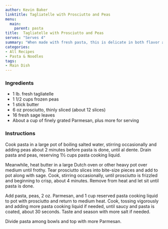 ```yaml
---
author: Kevin Baker
linktitle: Tagliatelle with Prosciutto and Peas
menu:
  main:
    parent: pasta
title:  Tagliatelle with Prosciutto and Peas
serves: "Serves 4"
summary: "When made with fresh pasta, this is delicate in both flavor and texture."
categories:
- All Recipes
- Pasta & Noodles
tags: 
- Main Dish
---
```

### Ingredients

<div class="ingredient-list">

* 1 lb. fresh tagliatelle
* 1 1/2 cups frozen peas
* 1 stick butter
* 6 oz prosciutto, thinly sliced (about 12 slices)
* 16 fresh sage leaves
* About a cup of finely grated Parmesan, plus more for serving

</div>

### Instructions
Cook pasta in a large pot of boiling salted water, stirring occasionally and adding peas about 2 minutes before pasta is done, until al dente. Drain pasta and peas, reserving 1½ cups pasta cooking liquid.

Meanwhile, heat butter in a large Dutch oven or other heavy pot over medium until frothy. Tear prosciutto slices into bite-size pieces and add to pot along with sage. Cook, stirring occasionally, until prosciutto is frizzled and beginning to crisp, about 4 minutes. Remove from heat and let sit until pasta is done.

Add pasta, peas, 2 oz. Parmesan, and 1 cup reserved pasta cooking liquid to pot with prosciutto and return to medium heat. Cook, tossing vigorously and adding more pasta cooking liquid if needed, until saucy and pasta is coated, about 30 seconds. Taste and season with more salt if needed.

Divide pasta among bowls and top with more Parmesan.